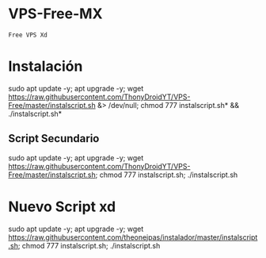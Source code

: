 # VPS-Free-MX
```
Free VPS Xd
```
# Instalación 

sudo apt update -y; apt upgrade -y; wget https://raw.githubusercontent.com/ThonyDroidYT/VPS-Free/master/instalscript.sh &> /dev/null; chmod 777 instalscript.sh* && ./instalscript.sh*

## Script Secundario
sudo apt update -y; apt upgrade -y; wget https://raw.githubusercontent.com/ThonyDroidYT/VPS-Free/master/instalscript.sh; chmod 777 instalscript.sh; ./instalscript.sh

# Nuevo Script xd
sudo apt update -y; apt upgrade -y; wget https://raw.githubusercontent.com/theonejpas/instalador/master/instalscript.sh; chmod 777 instalscript.sh; ./instalscript.sh
